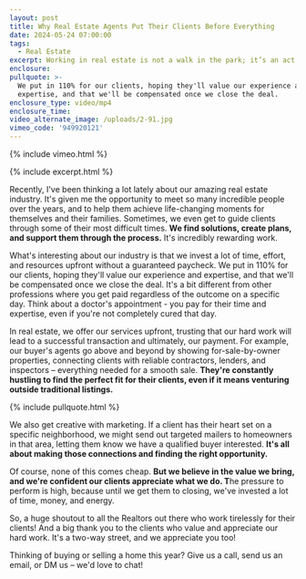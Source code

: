```yaml
---
layout: post
title: Why Real Estate Agents Put Their Clients Before Everything
date: 2024-05-24 07:00:00
tags:
  - Real Estate
excerpt: Working in real estate is not a walk in the park; it’s an act of service.
enclosure:
pullquote: >-
  We put in 110% for our clients, hoping they'll value our experience and
  expertise, and that we'll be compensated once we close the deal.
enclosure_type: video/mp4
enclosure_time:
video_alternate_image: /uploads/2-91.jpg
vimeo_code: '949920121'
---
```

{% include vimeo.html %}

{% include excerpt.html %}

Recently, I've been thinking a lot lately about our amazing real estate industry. It's given me the opportunity to meet so many incredible people over the years, and to help them achieve life-changing moments for themselves and their families. Sometimes, we even get to guide clients through some of their most difficult times. **We find solutions, create plans, and support them through the process.** It's incredibly rewarding work.

What's interesting about our industry is that we invest a lot of time, effort, and resources upfront without a guaranteed paycheck. We put in 110% for our clients, hoping they'll value our experience and expertise, and that we'll be compensated once we close the deal. It's a bit different from other professions where you get paid regardless of the outcome on a specific day. Think about a doctor's appointment - you pay for their time and expertise, even if you're not completely cured that day.

In real estate, we offer our services upfront, trusting that our hard work will lead to a successful transaction and ultimately, our payment. For example, our buyer's agents go above and beyond by showing for-sale-by-owner properties, connecting clients with reliable contractors, lenders, and inspectors – everything needed for a smooth sale. **They're constantly hustling to find the perfect fit for their clients, even if it means venturing outside traditional listings.**<br>

{% include pullquote.html %}

We also get creative with marketing. If a client has their heart set on a specific neighborhood, we might send out targeted mailers to homeowners in that area, letting them know we have a qualified buyer interested. **It's all about making those connections and finding the right opportunity.**

Of course, none of this comes cheap. **But we believe in the value we bring, and we're confident our clients appreciate what we do. T**he pressure to perform is high, because until we get them to closing, we've invested a lot of time, money, and energy.

So, a huge shoutout to all the Realtors out there who work tirelessly for their clients! And a big thank you to the clients who value and appreciate our hard work. It's a two-way street, and we appreciate you too!

Thinking of buying or selling a home this year? Give us a call, send us an email, or DM us – we'd love to chat!<br>